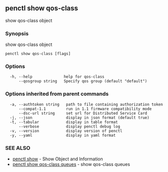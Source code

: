 ## penctl show qos-class

show qos-class object

### Synopsis


show qos-class object

```
penctl show qos-class [flags]
```

### Options

```
  -h, --help              help for qos-class
      --qosgroup string   Specify qos group (default "default")
```

### Options inherited from parent commands

```
  -a, --authtoken string   path to file containing authorization token
      --compat-1.1         run in 1.1 firmware compatibility mode
      --dsc-url string     set url for Distributed Service Card
  -j, --json               display in json format (default true)
  -t, --tabular            display in table format
      --verbose            display penctl debug log
  -v, --version            display version of penctl
  -y, --yaml               display in yaml format
```

### SEE ALSO
* [penctl show](penctl_show.md)	 - Show Object and Information
* [penctl show qos-class queues](penctl_show_qos-class_queues.md)	 - show qos-class queues

